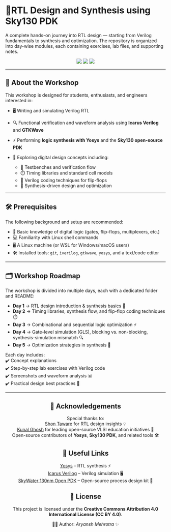 # 🔧RTL Design and Synthesis using Sky130 PDK

A complete hands-on journey into RTL design — starting from Verilog fundamentals to synthesis and optimization. The repository is organized into day-wise modules, each containing exercises, lab files, and supporting notes.

<p align="center">
  <img src="https://img.shields.io/badge/RISC--V-Workshop-blue?logo=riscv&logoColor=white" />
  <img src="https://img.shields.io/badge/VSD-Program-orange" />
  <img src="https://img.shields.io/badge/Open--Source-Journey-success?logo=opensourceinitiative&logoColor=white" />
</p>

---

## 📘 About the Workshop

This workshop is designed for students, enthusiasts, and engineers interested in:

* 🖥️ Writing and simulating Verilog RTL
* 🔍 Functional verification and waveform analysis using **Icarus Verilog** and **GTKWave**
* ⚡ Performing **logic synthesis with Yosys** and the **Sky130 open-source PDK**
* 🧠 Exploring digital design concepts including:

  * 🧪 Testbenches and verification flow
  * ⏱️ Timing libraries and standard cell models
  * 🔄 Verilog coding techniques for flip-flops
  * 🎯 Synthesis-driven design and optimization

---

## 🛠️ Prerequisites

The following background and setup are recommended:

* 🧩 Basic knowledge of digital logic (gates, flip-flops, multiplexers, etc.)
* 💻 Familiarity with Linux shell commands
* 🖥️ A Linux machine (or WSL for Windows/macOS users)
* 🛠️ Installed tools: `git`, `iverilog`, `gtkwave`, `yosys`, and a text/code editor

---

## 🗂️ Workshop Roadmap

The workshop is divided into multiple days, each with a dedicated folder and README:

* **Day 1** → RTL design introduction & synthesis basics 📄
* **Day 2** → Timing libraries, synthesis flow, and flip-flop coding techniques ⏱️
* **Day 3** → Combinational and sequential logic optimization ⚡
* **Day 4** → Gate-level simulation (GLS), blocking vs. non-blocking, synthesis-simulation mismatch 🔍
* **Day 5** → Optimization strategies in synthesis 🎯

Each day includes:  
✔️ Concept explanations  
✔️ Step-by-step lab exercises with Verilog code  
✔️ Screenshots and waveform analysis 📊  
✔️ Practical design best practices 🧠

---

<div align="center">

<h2>🙏 Acknowledgements</h2>

<p>Special thanks to:<br>
<a href="https://www.linkedin.com/in/shon-taware/details/skills/">Shon Taware</a> for RTL design insights 💡<br>
<a href="https://www.linkedin.com/in/kunal-ghosh-vlsisystemdesign-com-28084836/">Kunal Ghosh</a> for leading open-source VLSI education initiatives 🚀<br>
Open-source contributors of <b>Yosys</b>, <b>Sky130 PDK</b>, and related tools 🛠️
</p>

<h2>🔗 Useful Links</h2>

<p>

[Yosys](https://github.com/YosysHQ/yosys) – RTL synthesis ⚡<br>
[Icarus Verilog](https://github.com/steveicarus/iverilog) – Verilog simulation 🖥️<br>
[SkyWater 130nm Open PDK](https://github.com/google/skywater-pdk) – Open-source process design kit 🧩

</p>

<h2>📜 License</h2>
<p>This project is licensed under the <b>Creative Commons Attribution 4.0 International License (CC BY 4.0)</b>.</p>

<p>👨‍💻 Author: <i>Aryansh Mehrotra</i> ✨</p>

</div>
